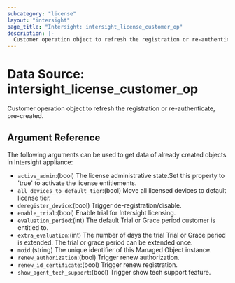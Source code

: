 ```yaml
---
subcategory: "license"
layout: "intersight"
page_title: "Intersight: intersight_license_customer_op"
description: |-
  Customer operation object to refresh the registration or re-authenticate, pre-created.
---
```


# Data Source: intersight_license_customer_op
Customer operation object to refresh the registration or re-authenticate, pre-created.
## Argument Reference
The following arguments can be used to get data of already created objects in Intersight appliance:
* `active_admin`:(bool) The license administrative state.Set this property to 'true' to activate the license entitlements. 
* `all_devices_to_default_tier`:(bool) Move all licensed devices to default license tier. 
* `deregister_device`:(bool) Trigger de-registration/disable. 
* `enable_trial`:(bool) Enable trial for Intersight licensing. 
* `evaluation_period`:(int) The default Trial or Grace period customer is entitled to. 
* `extra_evaluation`:(int) The number of days the trial Trial or Grace period is extended. The trial or grace period can be extended once. 
* `moid`:(string) The unique identifier of this Managed Object instance. 
* `renew_authorization`:(bool) Trigger renew authorization. 
* `renew_id_certificate`:(bool) Trigger renew registration. 
* `show_agent_tech_support`:(bool) Trigger show tech support feature. 
